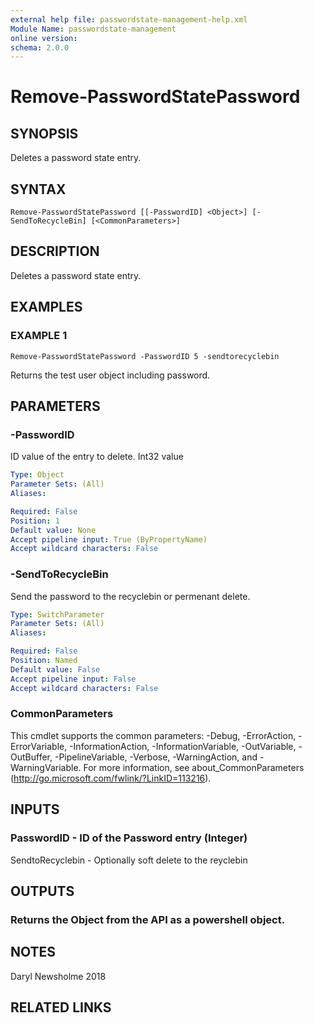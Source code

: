 ```yaml
---
external help file: passwordstate-management-help.xml
Module Name: passwordstate-management
online version:
schema: 2.0.0
---
```


# Remove-PasswordStatePassword

## SYNOPSIS
Deletes a password state entry.

## SYNTAX

```
Remove-PasswordStatePassword [[-PasswordID] <Object>] [-SendToRecycleBin] [<CommonParameters>]
```

## DESCRIPTION
Deletes a password state entry.

## EXAMPLES

### EXAMPLE 1
```
Remove-PasswordStatePassword -PasswordID 5 -sendtorecyclebin
```

Returns the test user object including password.

## PARAMETERS

### -PasswordID
ID value of the entry to delete.
Int32 value

```yaml
Type: Object
Parameter Sets: (All)
Aliases:

Required: False
Position: 1
Default value: None
Accept pipeline input: True (ByPropertyName)
Accept wildcard characters: False
```

### -SendToRecycleBin
Send the password to the recyclebin or permenant delete.

```yaml
Type: SwitchParameter
Parameter Sets: (All)
Aliases:

Required: False
Position: Named
Default value: False
Accept pipeline input: False
Accept wildcard characters: False
```

### CommonParameters
This cmdlet supports the common parameters: -Debug, -ErrorAction, -ErrorVariable, -InformationAction, -InformationVariable, -OutVariable, -OutBuffer, -PipelineVariable, -Verbose, -WarningAction, and -WarningVariable.
For more information, see about_CommonParameters (http://go.microsoft.com/fwlink/?LinkID=113216).

## INPUTS

### PasswordID - ID of the Password entry (Integer)
SendtoRecyclebin - Optionally soft delete to the reyclebin

## OUTPUTS

### Returns the Object from the API as a powershell object.

## NOTES
Daryl Newsholme 2018

## RELATED LINKS
